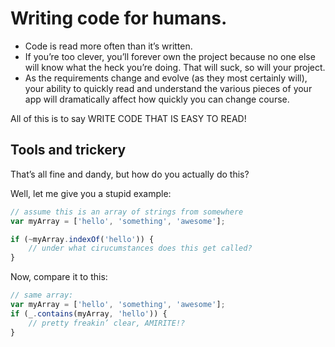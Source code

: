 # Writing code for humans.

- Code is read more often than it’s written. 
- If you’re too clever,  you’ll forever own the project because no one else will know what the heck you’re doing. That will suck, so will your project.
- As the requirements change and evolve (as they most certainly will), your ability to quickly read and understand the various pieces of your app will dramatically affect how quickly you can change course.

All of this is to say WRITE CODE THAT IS EASY TO READ!

## Tools and trickery

That’s all fine and dandy, but how do you actually do this? 

Well, let me give you a stupid example:

```js
// assume this is an array of strings from somewhere
var myArray = ['hello', 'something', 'awesome']; 

if (~myArray.indexOf('hello')) {
	// under what cirucumstances does this get called?
}
```

Now, compare it to this:

```js
// same array:
var myArray = ['hello', 'something', 'awesome']; 
if (_.contains(myArray, 'hello')) {
	// pretty freakin’ clear, AMIRITE!?
}
```


